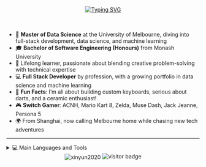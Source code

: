 <div align="center">
  <!--
  <a href="https://www.gautamkrishnar.com/"><img src="https://media.giphy.com/media/hvRJCLFzcasrR4ia7z/giphy.gif" width="25px"></a>
  -->
<a href="https://git.io/typing-svg">
  <img src="https://readme-typing-svg.demolab.com?font=Fira+Code&duration=3000&pause=500&color=27EBF7&center=true&vCenter=true&multiline=true&width=435&height=100&lines=Hello+World%2C+Nice+to+meet+you!;I'm+Xinyun" alt="Typing SVG" />
</a>

</div>

<br />
<br />

- 📖 **Master of Data Science** at the University of Melbourne, diving into full-stack development, data science, and machine learning
- 🎓 **Bachelor of Software Engineering (Honours)** from Monash University
- 🌱 Lifelong learner, passionate about blending creative problem-solving with technical expertise
- 💻 **Full Stack Developer** by profession, with a growing portfolio in data science and machine learning
- 🎯 **Fun Facts**: I’m all about building custom keyboards, serious about darts, and a ceramic enthusiast!
- 🎮 **Switch Gamer**: ACNH, Mario Kart 8, Zelda, Muse Dash, Jack Jeanne, Persona 5
- 🌍 From Shanghai, now calling Melbourne home while chasing new tech adventures

---

<details>
  <summary>💻 Main Languages and Tools </summary>

👨‍💻 Programming Languages

[![My Skills](https://skillicons.dev/icons?i=javascript,typescript,py,go,bash,java,rust,r,matlab,swift&theme=dark&perline=20)](https://skillicons.dev)

🧠 AI / Data Science / ML

[![My Skills](https://skillicons.dev/icons?i=pytorch,tensorflow,opencv,anaconda&theme=dark&perline=20)](https://skillicons.dev)

🛠️ Development Tools / IDEs

[![My Skills](https://skillicons.dev/icons?i=vscode,pycharm,eclipse,neovim,vim,visualstudio,obsidian&theme=dark&perline=20)](https://skillicons.dev)

📦 Package / Dependency Management

[![My Skills](https://skillicons.dev/icons?i=npm,pnpm,bun,deno,anaconda&theme=dark&perline=20)](https://skillicons.dev)

🌐 Frontend Frameworks / Tools

[![My Skills](https://skillicons.dev/icons?i=react,vue,angular,nextjs,vite,vitest,babel,html,css&theme=dark&perline=20)](https://skillicons.dev)

🌍 Backend Frameworks / Platforms

[![My Skills](https://skillicons.dev/icons?i=nodejs,express,django,flask,dotnet,firebase,graphql,prisma&theme=dark&perline=20)](https://skillicons.dev)

💻 Operating Systems / Environments

[![My Skills](https://skillicons.dev/icons?i=linux,ubuntu,arch,windows,raspberrypi&theme=dark&perline=20)](https://skillicons.dev)

📡 Cloud / DevOps / Infra

[![My Skills](https://skillicons.dev/icons?i=docker,kubernetes,ansible,jenkins,aws,azure,gcp,openshift&theme=dark&perline=20)](https://skillicons.dev)

🧰 Other Tools & Platforms

[![My Skills](https://skillicons.dev/icons?i=github,git,bitbucket,stackoverflow,gmail,latex,postman,powershell,elasticsearch,electron,jest,figma&theme=dark&perline=20)](https://skillicons.dev)

</details>

<div align="center">
  <img align="center" src="https://github-readme-stats.vercel.app/api/top-langs?username=xinyun2020&show_icons=true&locale=en&layout=compact" alt="xinyun2020" />
  <img src="https://visitor-badge.laobi.icu/badge?page_id=xinyun2020.xinyun2020" alt="visitor badge"/>       
</div>

<!--
**XinYun2020/XinYun2020** is a ✨ _special_ ✨ repository because its `README.md` (this file) appears on your GitHub profile.

Here are some ideas to get you started:

- 🔭 I’m currently working on ...
- 🌱 I’m currently learning ...
- 👯 I’m looking to collaborate on ...
- 🤔 I’m looking for help with ...
- 💬 Ask me about ...
- 📫 How to reach me: ...
- 😄 Pronouns: ...
- ⚡ Fun fact: ...
[![Metrics](https://github.com/XinYun2020/XinYun2020/blob/master/github-metrics.svg)](https://github.com/XinYun2020)
-->

[github]: https://github.com/XinYun2020
[twitter]: https://twitter.com/
[instagram]: https://instagram.com/zhangxinyun23
[linkedin]: https://linkedin.com/in/xinyun-zhang-48b7321a1

</div>
